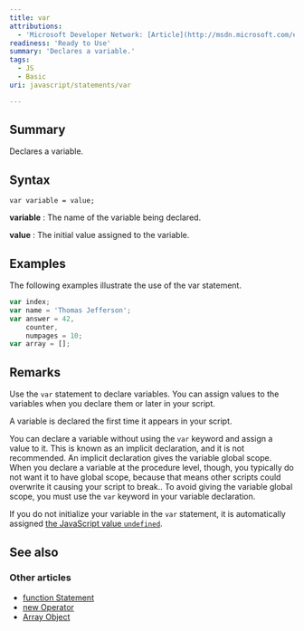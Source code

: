 ```yaml
---
title: var
attributions:
  - 'Microsoft Developer Network: [Article](http://msdn.microsoft.com/en-us/library/ie/z16cackw(v=vs.94).aspx)'
readiness: 'Ready to Use'
summary: 'Declares a variable.'
tags:
  - JS
  - Basic
uri: javascript/statements/var

---
```

## Summary

Declares a variable.

## Syntax

    var variable = value;

**variable**
:   The name of the variable being declared.

**value**
:   The initial value assigned to the variable.

## Examples

The following examples illustrate the use of the var statement.

``` js
var index;
var name = 'Thomas Jefferson';
var answer = 42,
    counter,
    numpages = 10;
var array = [];
```

## Remarks

Use the `var` statement to declare variables. You can assign values to the variables when you declare them or later in your script.

A variable is declared the first time it appears in your script.

You can declare a variable without using the `var` keyword and assign a value to it. This is known as an implicit declaration, and it is not recommended. An implicit declaration gives the variable global scope. When you declare a variable at the procedure level, though, you typically do not want it to have global scope, because that means other scripts could overwrite it causing your script to break.. To avoid giving the variable global scope, you must use the `var` keyword in your variable declaration.

If you do not initialize your variable in the `var` statement, it is automatically assigned [the JavaScript value `undefined`](/javascript/undefined).

## See also

### Other articles

-   [function Statement](/javascript/statements/function)
-   [new Operator](/javascript/operators/new)
-   [Array Object](/javascript/Array)

